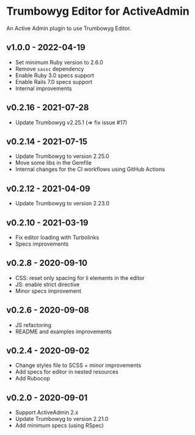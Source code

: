 # Trumbowyg Editor for ActiveAdmin

An Active Admin plugin to use Trumbowyg Editor.

## v1.0.0 - 2022-04-19

- Set minimum Ruby version to 2.6.0
- Remove `sassc` dependency
- Enable Ruby 3.0 specs support
- Enable Rails 7.0 specs support
- Internal improvements

## v0.2.16 - 2021-07-28

- Update Trumbowyg v2.25.1 (=> fix issue #17)

## v0.2.14 - 2021-07-15

- Update Trumbowyg to version 2.25.0
- Move some libs in the Gemfile
- Internal changes for the CI workflows using GitHub Actions

## v0.2.12 - 2021-04-09

- Update Trumbowyg to version 2.23.0

## v0.2.10 - 2021-03-19

- Fix editor loading with Turbolinks
- Specs improvements

## v0.2.8 - 2020-09-10

- CSS: reset only spacing for li elements in the editor
- JS: enable strict directive
- Minor specs improvement

## v0.2.6 - 2020-09-08

- JS refactoring
- README and examples improvements

## v0.2.4 - 2020-09-02

- Change styles file to SCSS + minor improvements
- Add specs for editor in nested resources
- Add Rubocop

## v0.2.0 - 2020-09-01

- Support ActiveAdmin 2.x
- Update Trumbowyg to version 2.21.0
- Add minimum specs (using RSpec)
